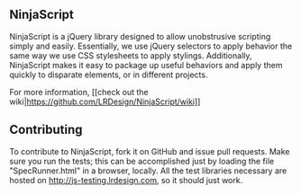 ## NinjaScript
NinjaScript is a jQuery library designed to allow unobstrusive scripting simply
and easily.  Essentially, we use jQuery selectors to apply behavior the same
way we use CSS stylesheets to apply stylings.  Additionally, NinjaScript makes
it easy to package up useful behaviors and apply them quickly to disparate
elements, or in different projects.

For more information, [[check out the wiki|https://github.com/LRDesign/NinjaScript/wiki]]

## Contributing

To contribute to NinjaScript, fork it on GitHub and issue pull requests.   Make 
sure you run the tests; this can be accomplished just by loading the file 
"SpecRunner.html" in a browser, locally.  All the test libraries necessary are 
hosted on http://js-testing.lrdesign.com, so it should just work.
